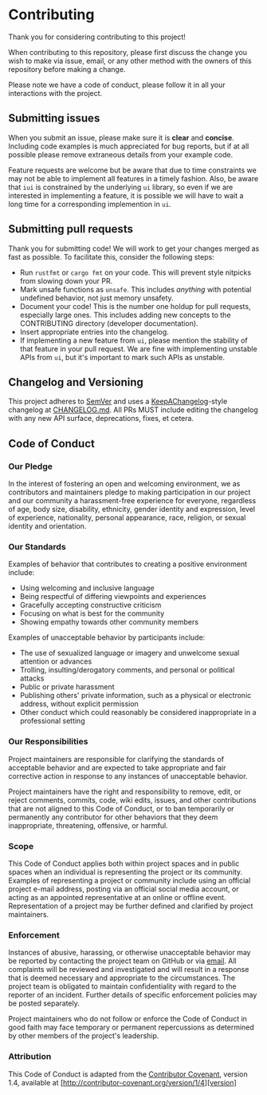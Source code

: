 # Contributing

Thank you for considering contributing to this project!


When contributing to this repository, please first discuss the change you wish to 
make via issue, email, or any other method with the owners of this repository 
before making a change. 

Please note we have a code of conduct, please follow it in all your interactions 
with the project.

## Submitting issues

When you submit an issue, please make sure it is **clear** and **concise**.
Including code examples is much appreciated for bug reports, but if at all possible
please remove extraneous details from your example code.

Feature requests are welcome but be aware that due to time constraints we may not
be able to implement all features in a timely fashion. Also, be aware that `iui`
is constrained by the underlying `ui` library, so even if we are interested in
implementing a feature, it is possible we will have to wait a long time for
a corresponding implemention in `ui`.

## Submitting pull requests

Thank you for submitting code! We will work to get your changes merged as fast as
possible. To facilitate this, consider the following steps:

* Run `rustfmt` or `cargo fmt` on your code. This will prevent style nitpicks
from slowing down your PR.
* Mark unsafe functions as `unsafe`. This includes _anything_ with potential
undefined behavior, not just memory unsafety.
* Document your code! This is the number one holdup for pull requests, especially
large ones. This includes adding new concepts to the CONTRIBUTING directory (developer
documentation).
* Insert appropriate entries into the changelog.
* If implementing a new feature from `ui`, please mention the stability of that
feature in your pull request. We are fine with implementing unstable APIs from
`ui`, but it's important to mark such APIs as unstable.

## Changelog and Versioning

This project adheres to [SemVer](https://semver.org) and uses a 
[KeepAChangelog](https://keepachangelog.com)-style changelog at 
[CHANGELOG.md](CHANGELOG.md). All PRs MUST include editing the changelog with any
new API surface, deprecations, fixes, et cetera.

## Code of Conduct

### Our Pledge

In the interest of fostering an open and welcoming environment, we as
contributors and maintainers pledge to making participation in our project and
our community a harassment-free experience for everyone, regardless of age, body
size, disability, ethnicity, gender identity and expression, level of experience,
nationality, personal appearance, race, religion, or sexual identity and
orientation.

### Our Standards

Examples of behavior that contributes to creating a positive environment
include:

* Using welcoming and inclusive language
* Being respectful of differing viewpoints and experiences
* Gracefully accepting constructive criticism
* Focusing on what is best for the community
* Showing empathy towards other community members

Examples of unacceptable behavior by participants include:

* The use of sexualized language or imagery and unwelcome sexual attention or
advances
* Trolling, insulting/derogatory comments, and personal or political attacks
* Public or private harassment
* Publishing others' private information, such as a physical or electronic
  address, without explicit permission
* Other conduct which could reasonably be considered inappropriate in a
  professional setting

### Our Responsibilities

Project maintainers are responsible for clarifying the standards of acceptable
behavior and are expected to take appropriate and fair corrective action in
response to any instances of unacceptable behavior.

Project maintainers have the right and responsibility to remove, edit, or
reject comments, commits, code, wiki edits, issues, and other contributions
that are not aligned to this Code of Conduct, or to ban temporarily or
permanently any contributor for other behaviors that they deem inappropriate,
threatening, offensive, or harmful.

### Scope

This Code of Conduct applies both within project spaces and in public spaces
when an individual is representing the project or its community. Examples of
representing a project or community include using an official project e-mail
address, posting via an official social media account, or acting as an appointed
representative at an online or offline event. Representation of a project may be
further defined and clarified by project maintainers.

### Enforcement

Instances of abusive, harassing, or otherwise unacceptable behavior may be
reported by contacting the project team on GitHub or via [email](mailto:lfstindall@gmail.com). All
complaints will be reviewed and investigated and will result in a response that
is deemed necessary and appropriate to the circumstances. The project team is
obligated to maintain confidentiality with regard to the reporter of an incident.
Further details of specific enforcement policies may be posted separately.

Project maintainers who do not follow or enforce the Code of Conduct in good
faith may face temporary or permanent repercussions as determined by other
members of the project's leadership.

### Attribution

This Code of Conduct is adapted from the [Contributor Covenant][homepage], version 1.4,
available at [http://contributor-covenant.org/version/1/4][version]

[homepage]: http://contributor-covenant.org
[version]: http://contributor-covenant.org/version/1/4/
